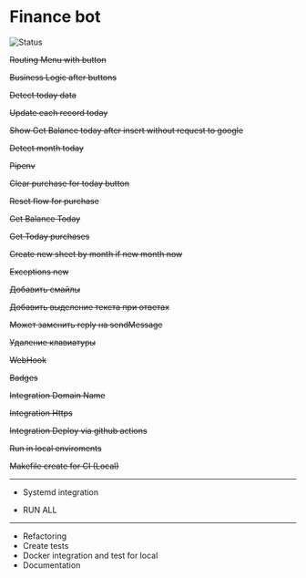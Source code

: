 # Finance bot

![Status](https://github.com/ikrutik/finance_bot/workflows/Test%20and%20deploy/badge.svg?branch=master)


~~Routing Menu with button~~

~~Business Logic after buttons~~

~~Detect today data~~

~~Update each record today~~

~~Show Get Balance today after insert without request to google~~

~~Detect month today~~

~~Pipenv~~

~~Clear purchase for today button~~

~~Reset flow for purchase~~

~~Get Balance Today~~

~~Get Today purchases~~

~~Create new sheet by month if new month now~~

~~Exceptions new~~

~~Добавить смайлы~~

~~Добавить выделение текста при ответах~~

~~Может заменить reply на sendMessage~~

~~Удаление клавиатуры~~

~~WebHook~~

~~Badges~~

~~Integration Domain Name~~

~~Integration Https~~

~~Integration Deploy via github actions~~

~~Run in local enviroments~~

~~Makefile create for CI (Local)~~

----------------------------------

- Systemd integration

- RUN ALL
 ----------------------------------
 
- Refactoring
- Create tests
- Docker integration and test for local
- Documentation
